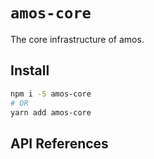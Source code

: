 # `amos-core`

The core infrastructure of amos.

## Install

```bash
npm i -S amos-core
# OR
yarn add amos-core
```

## API References
